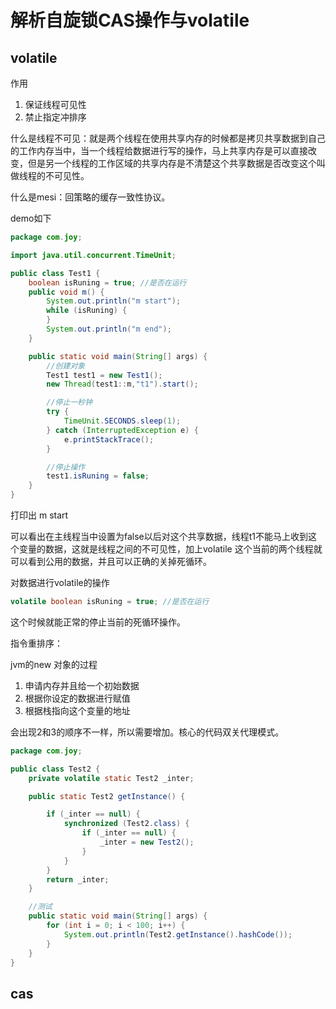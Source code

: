 # 解析自旋锁CAS操作与volatile

## volatile

作用

1. 保证线程可见性
2. 禁止指定冲排序

什么是线程不可见：就是两个线程在使用共享内存的时候都是拷贝共享数据到自己的工作内存当中，当一个线程给数据进行写的操作，马上共享内存是可以直接改变，但是另一个线程的工作区域的共享内存是不清楚这个共享数据是否改变这个叫做线程的不可见性。

什么是mesi：回策略的缓存一致性协议。

demo如下

```java
package com.joy;

import java.util.concurrent.TimeUnit;

public class Test1 {
    boolean isRuning = true; //是否在运行
    public void m() {
        System.out.println("m start");
        while (isRuning) {
        }
        System.out.println("m end");
    }

    public static void main(String[] args) {
        //创建对象
        Test1 test1 = new Test1();
        new Thread(test1::m,"t1").start();

        //停止一秒钟
        try {
            TimeUnit.SECONDS.sleep(1);
        } catch (InterruptedException e) {
            e.printStackTrace();
        }

        //停止操作
        test1.isRuning = false;
    }
}
```

打印出 m start

可以看出在主线程当中设置为false以后对这个共享数据，线程t1不能马上收到这个变量的数据，这就是线程之间的不可见性，加上volatile 这个当前的两个线程就可以看到公用的数据，并且可以正确的关掉死循环。

对数据进行volatile的操作

```java
volatile boolean isRuning = true; //是否在运行
```

这个时候就能正常的停止当前的死循环操作。

指令重排序：

jvm的new 对象的过程

1. 申请内存并且给一个初始数据
2. 根据你设定的数据进行赋值
3. 根据栈指向这个变量的地址

会出现2和3的顺序不一样，所以需要增加。核心的代码双关代理模式。

```java
package com.joy;

public class Test2 {
    private volatile static Test2 _inter;

    public static Test2 getInstance() {

        if (_inter == null) {
            synchronized (Test2.class) {
                if (_inter == null) {
                    _inter = new Test2();
                }
            }
        }
        return _inter;
    }

    //测试
    public static void main(String[] args) {
        for (int i = 0; i < 100; i++) {
            System.out.println(Test2.getInstance().hashCode());
        }
    }
}
```



## cas